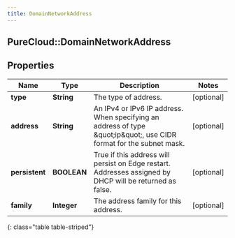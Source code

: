 ```yaml
---
title: DomainNetworkAddress
---
```

## PureCloud::DomainNetworkAddress

## Properties

|Name | Type | Description | Notes|
|------------ | ------------- | ------------- | -------------|
| **type** | **String** | The type of address. | [optional] |
| **address** | **String** | An IPv4 or IPv6 IP address. When specifying an address of type \&quot;ip\&quot;, use CIDR format for the subnet mask. | [optional] |
| **persistent** | **BOOLEAN** | True if this address will persist on Edge restart.  Addresses assigned by DHCP will be returned as false. | [optional] |
| **family** | **Integer** | The address family for this address. | [optional] |
{: class="table table-striped"}



